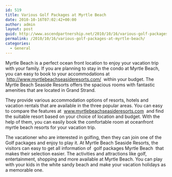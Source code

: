 ```yaml
---
id: 519
title: Various Golf Packages at Myrtle Beach
date: 2010-10-16T07:02:42+00:00
author: admin
layout: post
guid: http://www.ascendpartnership.net/2010/10/16/various-golf-packages-at-myrtle-beach/
permalink: /2010/10/16/various-golf-packages-at-myrtle-beach/
categories:
  - General
---
```

Myrtle Beach is a perfect ocean front location to enjoy your vacation trip with your family. If you are planning to stay in the condo at Myrtle Beach, you can easy to book to your accommodations at &nbsp;http://www.myrtlebeachseasideresorts.com/&nbsp; within your budget. The Myrtle Beach Seaside Resorts offers the spacious rooms with fantastic amenities that are located in Grand Strand.

They provide various accommodation options of resorts, hotels and vacation rentals that are available in the three popular areas. You can easy to compare the features at &nbsp;www.myrtlebeachseasideresorts.com&nbsp; and find the suitable resort based on your choice of location and budget. With the help of them, you can easily book the comfortable room at oceanfront myrtle beach resorts for your vacation trip.

The vacationer who are interested in golfing, then they can join one of the Golf packages and enjoy to play it. At Myrtle Beach Seaside Resorts, the visitors can easy to get all information of &nbsp;golf packages Myrtle Beach&nbsp; that makes their selection easier. The activities and attractions like golf, entertainment, shopping and more available at Myrtle Beach. You can play with your kids in the white sandy beach and make your vacation holidays as a memorable one.